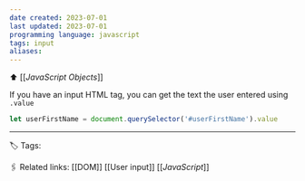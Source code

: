 ```yaml
---
date created: 2023-07-01
last updated: 2023-07-01
programming language: javascript
tags: input
aliases: 
---
```

⬆ [[_JavaScript Objects_]]

If you have an input HTML tag, you can get the text the user entered using `.value`

```js
let userFirstName = document.querySelector('#userFirstName').value 
```

---
🏷 Tags: 

🖇 Related links:
[[DOM]]
[[User input]]
[[_JavaScript_]]

